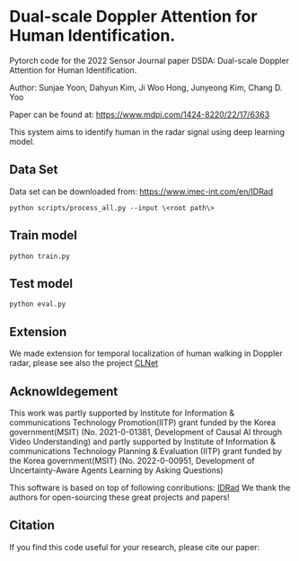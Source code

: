 # Dual-scale Doppler Attention for Human Identification.
Pytorch code for the 2022 Sensor Journal paper DSDA: Dual-scale Doppler Attention for Human Identification.

Author: Sunjae Yoon, Dahyun Kim, Ji Woo Hong, Junyeong Kim, Chang D. Yoo

Paper can be found at: https://www.mdpi.com/1424-8220/22/17/6363

This system aims to identify human in the radar signal using deep learning model.


## Data Set

Data set can be downloaded from: https://www.imec-int.com/en/IDRad

```
python scripts/process_all.py --input \<root path\>
```

## Train model

```
python train.py
```

## Test model

```
python eval.py
```

## Extension
We made extension for temporal localization of human walking in Doppler radar, please see also the project [CLNet](https://github.com/dbstjswo505/CLNet)


## Acknowldegement
This work was partly supported by Institute for Information & communications Technology Promotion(IITP) grant funded by the Korea government(MSIT) (No. 2021-0-01381, Development of Causal AI through Video Understanding) and partly supported by Institute of Information & communications Technology Planning & Evaluation (IITP) grant funded by the Korea government(MSIT) (No. 2022-0-00951, Development of Uncertainty-Aware Agents Learning by Asking Questions)

This software is based on top of following conributions:
[IDRad](https://www.imec-int.com/en/IDRad)
We thank the authors for open-sourcing these great projects and papers!

## Citation
If you find this code useful for your research, please cite our paper:
